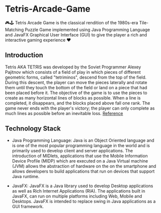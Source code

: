 # Tetris-Arcade-Game

🎮🕹️ Tetris Arcade Game is the classical rendition of the 1980s-era Tile-Matching Puzzle Game implemented using Java Programming 
Language and JavaFX Graphical User Interface (GUI) to give the player a rich and interactive gaming experience ❤️

## Introduction 

Tetris AKA TETЯIS was developed by the Soviet Programmer Alexey Pajitnov which consists of a field of play in which pieces 
of different geometric forms, called "tetriminos", descend from the top of the field. During this descent, the player can move the 
pieces laterally and rotate them until they touch the bottom of the field or 
land on a piece that had been placed before it. The objective of the game is to use the pieces to create as many 
horizontal lines of blocks as possible. When a line is completed, 
it disappears, and the blocks placed above fall one rank. The game never ends with the player's victory; the player can only complete as much lines as possible before an 
inevitable loss. [Reference](https://en.wikipedia.org/wiki/Tetris)

## Technology Stack

- Java Programming Language: Java is an Object Oriented language and is one of the most popular programming language in the world and is primarily used to develop client and server applications. The introduction of MIDlets, applications that use the Mobile Information Device Profile (MIDP) which are executed on a Java Virtual machine (JVM) allows the abstraction of hardware on the on the smartphone and allows developers 
to build applications that run on devices that support Java runtime. 

- JavaFX: JavaFX is a Java library used to develop Desktop applications as well as Rich Internet Applications (RIA). The applications built in JavaFX, can run on multiple platforms including Web, Mobile and Desktops. JavaFX is intended to replace swing in Java applications as a GUI framework.
